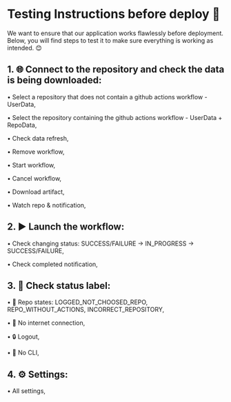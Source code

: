 # Testing Instructions before deploy 🧪

We want to ensure that our application works flawlessly before deployment. Below, you will find steps to test it to make sure everything is working as intended. 😊

## 1. 🌐 Connect to the repository and check the data is being downloaded:
• Select a repository that does not contain a github actions workflow - UserData,

• Select the repository containing the github actions workflow        - UserData + RepoData,

• Check data refresh,

• Remove workflow,

• Start workflow,

• Cancel workflow,

• Download artifact,

• Watch repo & notification,

## 2. ▶️ Launch the workflow:

• Check changing status: SUCCESS/FAILURE -> IN_PROGRESS -> SUCCESS/FAILURE,

• Check completed notification,

## 3. 🧮 Check status label:

• 🧮 Repo states: LOGGED_NOT_CHOOSED_REPO, REPO_WITHOUT_ACTIONS, INCORRECT_REPOSITORY,

• 📵 No internet connection,

• 🔒 Logout,

• 🧩 No CLI,

## 4. ⚙️ Settings:

• All settings,

